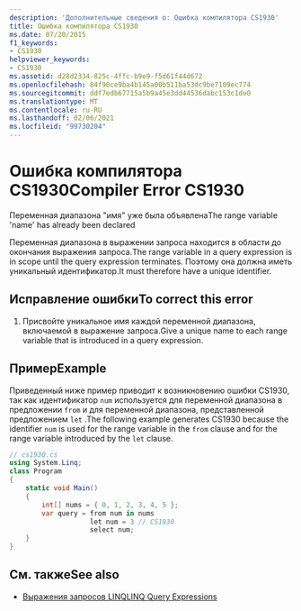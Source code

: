 ```yaml
---
description: 'Дополнительные сведения о: Ошибка компилятора CS1930'
title: Ошибка компилятора CS1930
ms.date: 07/20/2015
f1_keywords:
- CS1930
helpviewer_keywords:
- CS1930
ms.assetid: d28d2334-825c-4ffc-b9e9-f5d61f44d672
ms.openlocfilehash: 84f90ce9ba4b145a00b511ba53dc9be7109ec774
ms.sourcegitcommit: ddf7edb67715a5b9a45e3dd44536dabc153c1de0
ms.translationtype: MT
ms.contentlocale: ru-RU
ms.lasthandoff: 02/06/2021
ms.locfileid: "99730204"
---
```

# <a name="compiler-error-cs1930"></a><span data-ttu-id="378a0-103">Ошибка компилятора CS1930</span><span class="sxs-lookup"><span data-stu-id="378a0-103">Compiler Error CS1930</span></span>

<span data-ttu-id="378a0-104">Переменная диапазона "имя" уже была объявлена</span><span class="sxs-lookup"><span data-stu-id="378a0-104">The range variable 'name' has already been declared</span></span>  
  
 <span data-ttu-id="378a0-105">Переменная диапазона в выражении запроса находится в области до окончания выражения запроса.</span><span class="sxs-lookup"><span data-stu-id="378a0-105">The range variable in a query expression is in scope until the query expression terminates.</span></span> <span data-ttu-id="378a0-106">Поэтому она должна иметь уникальный идентификатор.</span><span class="sxs-lookup"><span data-stu-id="378a0-106">It must therefore have a unique identifier.</span></span>  
  
## <a name="to-correct-this-error"></a><span data-ttu-id="378a0-107">Исправление ошибки</span><span class="sxs-lookup"><span data-stu-id="378a0-107">To correct this error</span></span>  
  
1. <span data-ttu-id="378a0-108">Присвойте уникальное имя каждой переменной диапазона, включаемой в выражение запроса.</span><span class="sxs-lookup"><span data-stu-id="378a0-108">Give a unique name to each range variable that is introduced in a query expression.</span></span>  
  
## <a name="example"></a><span data-ttu-id="378a0-109">Пример</span><span class="sxs-lookup"><span data-stu-id="378a0-109">Example</span></span>  

 <span data-ttu-id="378a0-110">Приведенный ниже пример приводит к возникновению ошибки CS1930, так как идентификатор `num` используется для переменной диапазона в предложении `from` и для переменной диапазона, представленной предложением `let` .</span><span class="sxs-lookup"><span data-stu-id="378a0-110">The following example generates CS1930 because the identifier `num` is used for the range variable in the `from` clause and for the range variable introduced by the `let` clause.</span></span>  
  
```csharp  
// cs1930.cs  
using System.Linq;  
class Program  
{  
    static void Main()  
    {  
        int[] nums = { 0, 1, 2, 3, 4, 5 };  
        var query = from num in nums  
                    let num = 3 // CS1930  
                    select num;
    }  
}  
```  
  
## <a name="see-also"></a><span data-ttu-id="378a0-111">См. также</span><span class="sxs-lookup"><span data-stu-id="378a0-111">See also</span></span>

- [<span data-ttu-id="378a0-112">Выражения запросов LINQ</span><span class="sxs-lookup"><span data-stu-id="378a0-112">LINQ Query Expressions</span></span>](../linq/index.md)
